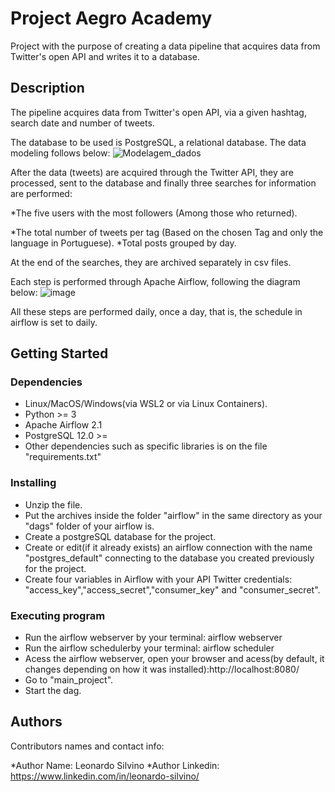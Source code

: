 # Project Aegro Academy

Project with the purpose of creating a data pipeline that acquires data from Twitter's open API and writes it to a database.

## Description

The pipeline acquires data from Twitter's open API, via a given hashtag, search date and number of tweets.

The database to be used is PostgreSQL, a relational database. The data modeling follows below:
![Modelagem_dados](https://user-images.githubusercontent.com/78217387/172247521-1174e345-4ce9-4f20-b07a-643456f576c0.png)

After the data (tweets) are acquired through the Twitter API, they are processed, sent to the database and finally three searches for information are performed:

*The five users with the most followers (Among those who returned).

*The total number of tweets per tag (Based on the chosen Tag and only the language in Portuguese).
*Total posts grouped by day.

At the end of the searches, they are archived separately in csv files.

Each step is performed through Apache Airflow, following the diagram below:
![image](https://user-images.githubusercontent.com/78217387/172247885-3e68ece4-c0d6-44aa-866a-51599a2ea351.png)

All these steps are performed daily, once a day, that is, the schedule in airflow is set to daily.

## Getting Started

### Dependencies

* Linux/MacOS/Windows(via WSL2 or via Linux Containers).
* Python >= 3
* Apache Airflow 2.1
* PostgreSQL 12.0 >=
* Other dependencies such as specific libraries is on the file "requirements.txt"

### Installing

* Unzip the file.
* Put the archives inside the folder "airflow" in the same directory as your "dags" folder of your airflow is.
* Create a postgreSQL database for the project.
* Create or edit(if it already exists) an airflow connection with the name "postgres_default" connecting to the database you created previously for the project.
* Create four variables in Airflow with your API Twitter credentials: "access_key","access_secret","consumer_key" and "consumer_secret".

### Executing program

* Run the airflow webserver by your terminal: airflow webserver
* Run the airflow schedulerby your terminal: airflow scheduler
* Acess the airflow webserver, open your browser and acess(by default, it changes depending on how it was installed):http://localhost:8080/
* Go to "main_project".
* Start the dag.

## Authors

Contributors names and contact info:

*Author Name: Leonardo Silvino 
*Author Linkedin: https://www.linkedin.com/in/leonardo-silvino/
